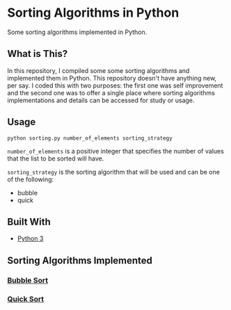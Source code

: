 # Sorting Algorithms in Python

Some sorting algorithms implemented in Python.

## What is This?

In this repository, I compiled some some sorting algorithms and implemented them in Python. This repository doesn't have anything new, per say. I coded this with two purposes: the first one was self improvement and the second one was to offer a single place where sorting algorithms implementations and details can be accessed for study or usage.

## Usage

`python sorting.py number_of_elements sorting_strategy`

`number_of_elements` is a positive integer that specifies the number of values that the list to be sorted will have.

`sorting_strategy` is the sorting algorithm that will be used and can be one of the following:

* bubble
* quick

## Built With

* [Python 3](https://www.python.org/download/releases/3.0/)

## Sorting Algorithms Implemented

### [Bubble Sort](https://cdtpinto.github.io/pages/sorting#bubble-sort)

### [Quick Sort](https://cdtpinto.github.io/pages/sorting#quick-sort)
